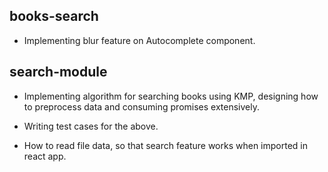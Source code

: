 ## books-search

* Implementing blur feature on Autocomplete component.

## search-module

* Implementing algorithm for searching books using KMP, designing how to preprocess data and consuming promises extensively.

* Writing test cases for the above.

* How to read file data, so that search feature works when imported in react app.
